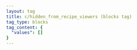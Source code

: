 ```yaml
---
layout: tag
title: c/hidden_from_recipe_viewers (blocks tag)
tag_type: blocks
tag_content: {
  "values": []
}
---
```

